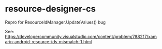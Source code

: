 # resource-designer-cs

Repro for ResourceIdManager.UpdateValues() bug

See: https://developercommunity.visualstudio.com/content/problem/788217/xamarin-android-resource-ids-mismatch-1.html
